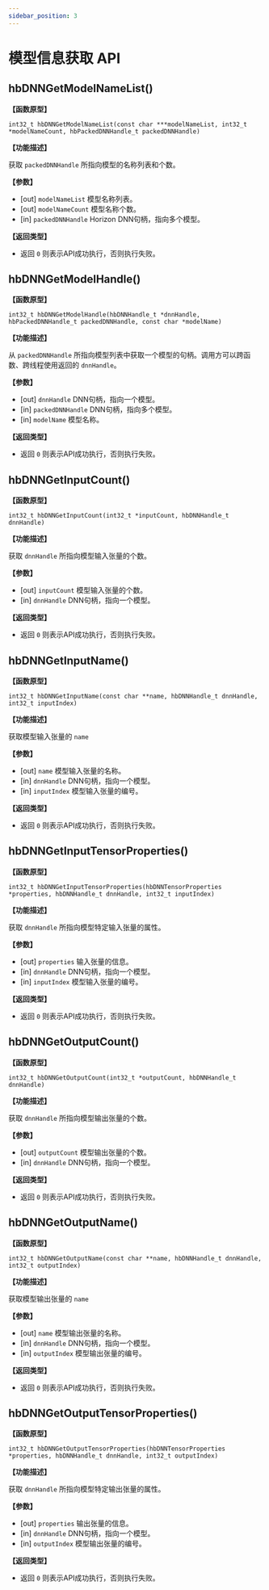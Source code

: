 ```yaml
---
sidebar_position: 3
---
```


# 模型信息获取 API


## hbDNNGetModelNameList()


**【函数原型】**  

``int32_t hbDNNGetModelNameList(const char ***modelNameList, int32_t *modelNameCount, hbPackedDNNHandle_t packedDNNHandle)``

**【功能描述】**  

获取 ``packedDNNHandle`` 所指向模型的名称列表和个数。

**【参数】**

- [out] ``modelNameList``    模型名称列表。
- [out] ``modelNameCount``   模型名称个数。
- [in]  ``packedDNNHandle``  Horizon DNN句柄，指向多个模型。

**【返回类型】**  

- 返回 ``0`` 则表示API成功执行，否则执行失败。

## hbDNNGetModelHandle()


**【函数原型】**  

``int32_t hbDNNGetModelHandle(hbDNNHandle_t *dnnHandle, hbPackedDNNHandle_t packedDNNHandle, const char *modelName)``

**【功能描述】** 

从 ``packedDNNHandle`` 所指向模型列表中获取一个模型的句柄。调用方可以跨函数、跨线程使用返回的 ``dnnHandle``。

**【参数】**

- [out] ``dnnHandle``         DNN句柄，指向一个模型。
- [in]  ``packedDNNHandle``   DNN句柄，指向多个模型。
- [in]  ``modelName``         模型名称。

**【返回类型】**  

- 返回 ``0`` 则表示API成功执行，否则执行失败。

## hbDNNGetInputCount()


**【函数原型】**  

``int32_t hbDNNGetInputCount(int32_t *inputCount, hbDNNHandle_t dnnHandle)``

**【功能描述】** 

获取 ``dnnHandle`` 所指向模型输入张量的个数。

**【参数】**

- [out] ``inputCount``  模型输入张量的个数。
- [in]  ``dnnHandle``   DNN句柄，指向一个模型。

**【返回类型】**  

- 返回 ``0`` 则表示API成功执行，否则执行失败。

## hbDNNGetInputName()


**【函数原型】**  

``int32_t hbDNNGetInputName(const char **name, hbDNNHandle_t dnnHandle, int32_t inputIndex)``

**【功能描述】** 

获取模型输入张量的 ``name``

**【参数】**

- [out] ``name``        模型输入张量的名称。
- [in]  ``dnnHandle``   DNN句柄，指向一个模型。
- [in]  ``inputIndex``  模型输入张量的编号。

**【返回类型】**  

- 返回 ``0`` 则表示API成功执行，否则执行失败。

## hbDNNGetInputTensorProperties()


**【函数原型】**  

``int32_t hbDNNGetInputTensorProperties(hbDNNTensorProperties *properties, hbDNNHandle_t dnnHandle, int32_t inputIndex)``

**【功能描述】** 

获取 ``dnnHandle`` 所指向模型特定输入张量的属性。

**【参数】**

- [out] ``properties``   输入张量的信息。
- [in]  ``dnnHandle``    DNN句柄，指向一个模型。
- [in]  ``inputIndex``   模型输入张量的编号。

**【返回类型】**  

- 返回 ``0`` 则表示API成功执行，否则执行失败。

## hbDNNGetOutputCount()


**【函数原型】**  

``int32_t hbDNNGetOutputCount(int32_t *outputCount, hbDNNHandle_t dnnHandle)``

**【功能描述】** 

获取 ``dnnHandle`` 所指向模型输出张量的个数。

**【参数】**

- [out] ``outputCount``  模型输出张量的个数。
- [in]  ``dnnHandle``    DNN句柄，指向一个模型。

**【返回类型】**  

- 返回 ``0`` 则表示API成功执行，否则执行失败。

## hbDNNGetOutputName()


**【函数原型】**  

``int32_t hbDNNGetOutputName(const char **name, hbDNNHandle_t dnnHandle, int32_t outputIndex)``

**【功能描述】** 

获取模型输出张量的 ``name``

**【参数】**

- [out] ``name``        模型输出张量的名称。
- [in]  ``dnnHandle``   DNN句柄，指向一个模型。
- [in]  ``outputIndex``  模型输出张量的编号。

**【返回类型】**  

- 返回 ``0`` 则表示API成功执行，否则执行失败。

## hbDNNGetOutputTensorProperties()


**【函数原型】**  

``int32_t hbDNNGetOutputTensorProperties(hbDNNTensorProperties *properties, hbDNNHandle_t dnnHandle, int32_t outputIndex)``

**【功能描述】** 

获取 ``dnnHandle`` 所指向模型特定输出张量的属性。

**【参数】**

- [out] ``properties``    输出张量的信息。
- [in]  ``dnnHandle``     DNN句柄，指向一个模型。
- [in]  ``outputIndex``   模型输出张量的编号。

**【返回类型】** 

- 返回 ``0`` 则表示API成功执行，否则执行失败。

